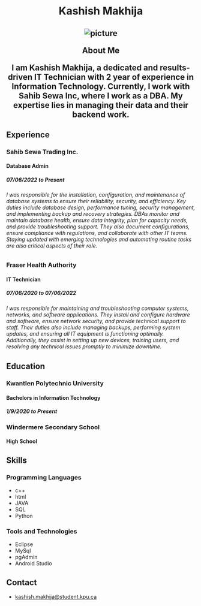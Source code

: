<h1 align="center">
  Kashish Makhija
  <p align='center'>

  
  </p>
</h1>

<h2 align="center">

 ![picture](https://github.com/kashish0821/kashish0821.github.io/assets/116487849/2eaca650-d777-49bf-b2b4-32164bd747c5)



  About Me
  <p align="center">
    I am Kashish Makhija, a dedicated and results-driven IT Technician with 2 year of experience in Information Technology. Currently, I work with Sahib Sewa Inc, where I work as a DBA. My expertise lies in managing their data and their backend work.
  </p>
</h2>

## Experience

### Sahib Sewa Trading Inc.
#### Database Admin
##### 07/06/2022 to Present

######  I was responsible for the installation, configuration, and maintenance of database systems to ensure their reliability, security, and efficiency. Key duties include database design, performance tuning, security management, and implementing backup and recovery strategies. DBAs monitor and maintain database health, ensure data integrity, plan for capacity needs, and provide troubleshooting support. They also document configurations, ensure compliance with regulations, and collaborate with other IT teams. Staying updated with emerging technologies and automating routine tasks are also critical aspects of their role.


### Fraser Health Authority
#### IT Technician
##### 07/06/2020 to 07/06/2022

###### I was responsible for maintaining and troubleshooting computer systems, networks, and software applications. They install and configure hardware and software, ensure network security, and provide technical support to staff. Their duties also include managing backups, performing system updates, and ensuring all IT equipment is functioning optimally. Additionally, they assist in setting up new devices, training users, and resolving any technical issues promptly to minimize downtime.




## Education

### Kwantlen Polytechnic University
####  Bachelors in Information Technology
##### 1/9/2020 to Present


### Windermere Secondary School
#### High School






## Skills

### Programming Languages

* c++
* html
* JAVA
* SQL
* Python
  

### Tools and Technologies

* Eclipse
* MySql
* pgAdmin
* Android Studio


## Contact

* kashish.makhija@student.kpu.ca
  


